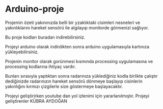 # Arduino-proje
Projemin özeti yakınınızda belli bir yzaklıktaki cisimleri nesneleri ve yakınlıklarını hareket sensörü ile algılayıp monitorde görmenizi sağlıyor. 

Bu proje kodları buradan indirebilirsiniz.

Projeyi arduino olarak indirdikten sonra arduino uygulamasıyla kartınıza yükleyebilirsiniz.

Projenin monitor olarak gorünmesi kısmında processing uygulamasına ve processing kodlarına ihtiyaç vardır.

Bunları sırasıyla yaptıktan sonra radarınıza yüklediğiniz kodla birlikte çalıştır dediğinizde radarınızın hareket sensörü dönmeye başlayıp cisinlerin yakınlığını kırmızı çizgilerle size göstermeye başlayacaktır. 

Projeyi geliştirirken youtube dan yol izlenimi için yararlanılmıştır.
Projeyi geliştirenler KÜBRA AYDOĞAN
